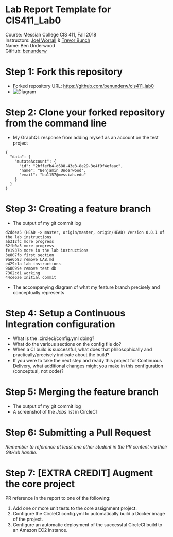 # Lab Report Template for CIS411_Lab0
Course: Messiah College CIS 411, Fall 2018<br/>
Instructors: [Joel Worrall](https://github.com/tangollama) & [Trevor Bunch](https://github.com/trevordbunch)<br/>
Name: Ben Underwood<br/>
GitHub: [benunderw](https://github.com/benunderw)<br/>

# Step 1: Fork this repository
- Forked repository URL: https://github.com/benunderw/cis411_lab0
- ![Diagram](https://lh3.googleusercontent.com/hoo8O6Sd0agv12Ildmh1dNkBqZAbpMfrIytSgcm_foIMfwfzQZ1PVNGvY0SWJ1on_Ue9XRQreDXK0vI1q7WczrlUhv-RXFTRV1GIxk657arBF5Y_FnSBePZAT_9V5DTVv2R_DYbe8uYgywMXbPkhvRX4s-jam12kE0h2Rqy-Z28v6Q2ZECVCqG-C9pTYW8Kx0w150h5rgz58xJTvk_udU2bT0gk7oEXCrd3fi0dESwol49-W8gFZjmzr98m3faUTnkWOLG08Z9GbgBUGQmtAy3I3VLgjmO7-Aagl-Jk0-EA92v_4zznPCraZ1qOOstfs8LllnbRcMP2XWy-glyZWS0Mx_MSccbZqTxP6Z1aNCkoMwZCJg7gAipUrsr2TNWg7Fb6pKiDHQfRlZqVwjwt8R6tE74MKvDb5chKegKG_3-_lMWYWZ2V3BSeloGdF-rUirZ3ptgxhfh-3Gc9pHb0e7xe2Ba59KR8Yxq4qFbvy2P3LP_4jokZodgmnPvzT0JeDw6FVg2BSBMbFKQ3HCaVUEdrYCqmS18OBOhFHF2kFgZNw624WC1CtbMOJCuFzI8GEZ-fuf4_9xJBDKhRjV1PCKuPf8lvr3fy3iGE550XZPH3oLPT_Tnetq9p1V3C5ck3S=w930-h697-no)

# Step 2: Clone your forked repository from the command line
- My GraphQL response from adding myself as an account on the test project
```
{
  "data": {
    "mutateAccount": {
      "id": "2bffefb4-d688-43e3-8e29-3e4f9f4efaac",
      "name": "Benjamin Underwood",
      "email": "bu1157@messiah.edu"
    }
  }
}
```

# Step 3: Creating a feature branch
- The output of my git commit log
```
d2ddea5 (HEAD -> master, origin/master, origin/HEAD) Version 0.0.1 of the lab instructions
ab312fc more progress
62fb0a5 more progress
fe1937b more in the lab instructions
3e807fb first section
9ae6b83 remove LAB.md
e429c1a lab instructions
968099e remove test db
7362cd1 working
44ce6ae Initial commit
```
- The accompanying diagram of what my feature branch precisely and conceptually represents

# Step 4: Setup a Continuous Integration configuration
- What is the .circleci/config.yml doing?
- What do the various sections on the config file do?
- When a CI build is successful, what does that philosophically and practically/precisely indicate about the build?
- If you were to take the next step and ready this project for Continuous Delivery, what additional changes might you make in this configuration (conceptual, not code)?

# Step 5: Merging the feature branch
* The output of my git commit log
* A screenshot of the _Jobs_ list in CircleCI

# Step 6: Submitting a Pull Request
_Remember to reference at least one other student in the PR content via their GitHub handle._

# Step 7: [EXTRA CREDIT] Augment the core project
PR reference in the report to one of the following:
1. Add one or more unit tests to the core assignment project. 
2. Configure the CircleCI config.yml to automatically build a Docker image of the project.
3. Configure an automatic deployment of the successful CircleCI build to an Amazon EC2 instance.
